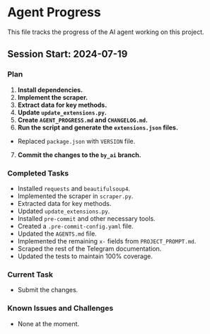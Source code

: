 # Agent Progress

This file tracks the progress of the AI agent working on this project.

## Session Start: 2024-07-19

### Plan
1.  **Install dependencies.**
2.  **Implement the scraper.**
3.  **Extract data for key methods.**
4.  **Update `update_extensions.py`.**
5.  **Create `AGENT_PROGRESS.md` and `CHANGELOG.md`.**
6.  **Run the script and generate the `extensions.json` files.**
*   Replaced `package.json` with `VERSION` file.
7.  **Commit the changes to the `by_ai` branch.**

### Completed Tasks
*   Installed `requests` and `beautifulsoup4`.
*   Implemented the scraper in `scraper.py`.
*   Extracted data for key methods.
*   Updated `update_extensions.py`.
*   Installed `pre-commit` and other necessary tools.
*   Created a `.pre-commit-config.yaml` file.
*   Updated the `AGENTS.md` file.
*   Implemented the remaining `x-` fields from `PROJECT_PROMPT.md`.
*   Scraped the rest of the Telegram documentation.
*   Updated the tests to maintain 100% coverage.

### Current Task
*   Submit the changes.

### Known Issues and Challenges
*   None at the moment.
